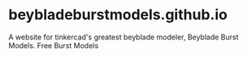 # beybladeburstmodels.github.io
A website for tinkercad's greatest beyblade modeler, Beyblade Burst Models. Free Burst Models
